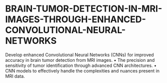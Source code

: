 # BRAIN-TUMOR-DETECTION-IN-MRI-IMAGES-THROUGH-ENHANCED-CONVOLUTIONAL-NEURAL-NETWORKS
Develop enhanced Convolutional Neural Networks (CNNs) for improved accuracy in brain tumor detection from MRI images. • The precision and sensitivity of tumor identification through advanced CNN architectures. • CNN models to effectively handle the complexities and nuances present in MRI data.
